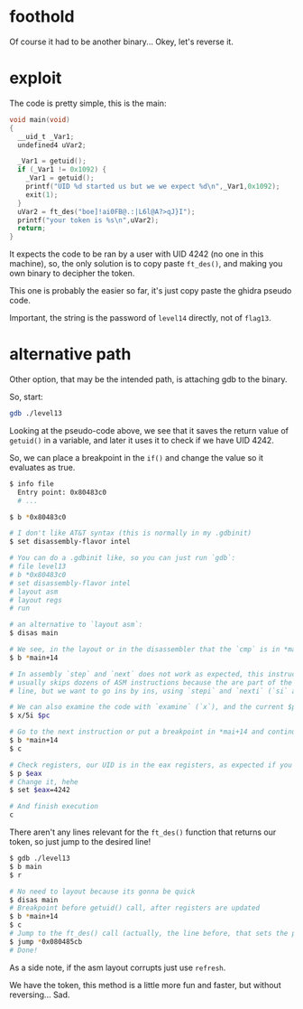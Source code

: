 # foothold

Of course it had to be another binary... Okey, let's reverse it.

# exploit

The code is pretty simple, this is the main:
```c
void main(void)
{
  __uid_t _Var1;
  undefined4 uVar2;

  _Var1 = getuid();
  if (_Var1 != 0x1092) {
    _Var1 = getuid();
    printf("UID %d started us but we we expect %d\n",_Var1,0x1092);
    exit(1);
  }
  uVar2 = ft_des("boe]!ai0FB@.:|L6l@A?>qJ}I");
  printf("your token is %s\n",uVar2);
  return;
}
```

It expects the code to be ran by a user with UID 4242 (no one in this machine),
so, the only solution is to copy paste `ft_des()`, and making you own binary to
decipher the token.

This one is probably the easier so far, it's just copy paste the ghidra pseudo
code.

Important, the string is the password of `level14` directly, not of `flag13`.

# alternative path

Other option, that may be the intended path, is attaching gdb to the binary.

So, start:
```bash
gdb ./level13
```

Looking at the pseudo-code above, we see that it saves the return value of
`getuid()` in a variable, and later it uses it to check if we have UID 4242.

So, we can place a breakpoint in the `if()` and change the value so it evaluates
as true.

```bash
$ info file
  Entry point: 0x80483c0
  # ...

$ b *0x80483c0

# I don't like AT&T syntax (this is normally in my .gdbinit)
$ set disassembly-flavor intel

# You can do a .gdbinit like, so you can just run `gdb`:
# file level13
# b *0x80483c0
# set disassembly-flavor intel
# layout asm
# layout regs
# run

# an alternative to `layout asm`:
$ disas main

# We see, in the layout or in the disassembler that the `cmp` is in *main+14
$ b *main+14

# In assembly `step` and `next` does not work as expected, this instructions
# usually skips dozens of ASM instructions because the are part of the same
# line, but we want to go ins by ins, using `stepi` and `nexti` (`si` and `ni`)

# We can also examine the code with `examine` (`x`), and the current $pc
$ x/5i $pc

# Go to the next instruction or put a breakpoint in *mai+14 and continue
$ b *main+14
$ c

# Check registers, our UID is in the eax registers, as expected if you know asm
$ p $eax
# Change it, hehe
$ set $eax=4242

# And finish execution
c
```

There aren't any lines relevant for the `ft_des()` function that returns our
token, so just jump to the desired line!
```bash
$ gdb ./level13
$ b main
$ r

# No need to layout because its gonna be quick
$ disas main
# Breakpoint before getuid() call, after registers are updated
$ b *main+14
$ c
# Jump to the ft_des() call (actually, the line before, that sets the parameter)
$ jump *0x080485cb
# Done!
```

As a side note, if the asm layout corrupts just use `refresh`.

We have the token, this method is a little more fun and faster, but without
reversing... Sad.
